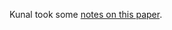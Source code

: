 Kunal took some [notes on this paper](https://kunalmarwaha.com/journal-club#may-14-2020-huang-et-al-2020).
